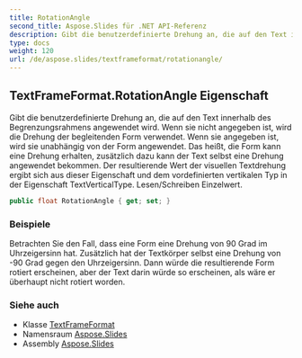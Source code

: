 ```yaml
---
title: RotationAngle
second_title: Aspose.Slides für .NET API-Referenz
description: Gibt die benutzerdefinierte Drehung an, die auf den Text innerhalb des Begrenzungsrahmens angewendet wird. Wenn sie nicht angegeben ist, wird die Drehung der begleitenden Form verwendet. Wenn sie angegeben ist, wird sie unabhängig von der Form angewendet. Das heißt, die Form kann eine Drehung erhalten, zusätzlich dazu kann der Text selbst eine Drehung angewendet bekommen. Der resultierende Wert der visuellen Textdrehung ergibt sich aus dieser Eigenschaft und dem vordefinierten vertikalen Typ in der Eigenschaft TextVerticalType. Lesen/Schreiben Einzelwert.
type: docs
weight: 120
url: /de/aspose.slides/textframeformat/rotationangle/
---
```


## TextFrameFormat.RotationAngle Eigenschaft

Gibt die benutzerdefinierte Drehung an, die auf den Text innerhalb des Begrenzungsrahmens angewendet wird. Wenn sie nicht angegeben ist, wird die Drehung der begleitenden Form verwendet. Wenn sie angegeben ist, wird sie unabhängig von der Form angewendet. Das heißt, die Form kann eine Drehung erhalten, zusätzlich dazu kann der Text selbst eine Drehung angewendet bekommen. Der resultierende Wert der visuellen Textdrehung ergibt sich aus dieser Eigenschaft und dem vordefinierten vertikalen Typ in der Eigenschaft TextVerticalType. Lesen/Schreiben Einzelwert.

```csharp
public float RotationAngle { get; set; }
```

### Beispiele

Betrachten Sie den Fall, dass eine Form eine Drehung von 90 Grad im Uhrzeigersinn hat. Zusätzlich hat der Textkörper selbst eine Drehung von -90 Grad gegen den Uhrzeigersinn. Dann würde die resultierende Form rotiert erscheinen, aber der Text darin würde so erscheinen, als wäre er überhaupt nicht rotiert worden.

### Siehe auch

* Klasse [TextFrameFormat](../../textframeformat)
* Namensraum [Aspose.Slides](../../textframeformat)
* Assembly [Aspose.Slides](../../../)

<!-- DO NOT EDIT: generiert von xmldocmd für Aspose.Slides.dll -->
